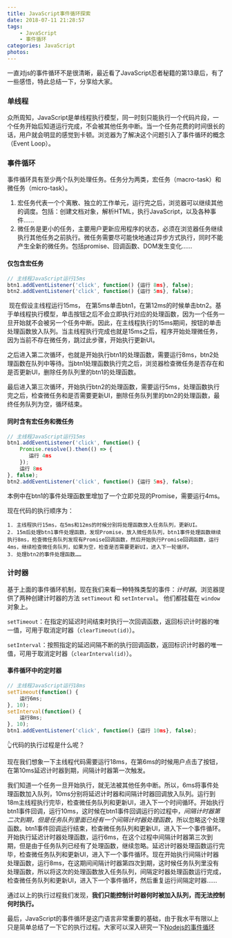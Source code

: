 ```yaml
---
title: JavaScript事件循环探索
date: 2018-07-11 21:28:57
tags:
    - JavaScript
    - 事件循环
categories: JavaScript
photos:
---
```


一直对js的事件循环不是很清晰，最近看了JavaScript忍者秘籍的第13章后，有了一些感悟，特此总结一下，分享给大家。

### 单线程

众所周知，JavaScript是单线程执行模型，同一时刻只能执行一个代码片段，一个任务开始后知道运行完成，不会被其他任务中断。当一个任务花费的时间很长的话，用户就会明显的感觉到卡顿。浏览器为了解决这个问题引入了事件循环的概念（Event Loop）。

### 事件循环

事件循环具有至少两个队列处理任务。任务分为两类，宏任务（macro-task）和微任务（micro-task）。

1. 宏任务代表一个个离散、独立的工作单元，运行完之后，浏览器可以继续其他的调度。包括：创建文档对象，解析HTML，执行JavaScript，以及各种事件……
2. 微任务是更小的任务，主要用户更新应用程序的状态，必须在浏览器任务继续执行其他任务之前执行。微任务需要尽可能快地通过异步方式执行，同时不能产生全新的微任务。包括promise、回调函数、DOM发生变化……

#### 仅包含宏任务

```javascript
// 主线程JavaScript运行15ms
btn1.addEventListener('click', function() {运行 8ms}, false);
btn2.addEventListener('click', function() {运行 5ms}, false);
```

​	现在假设主线程运行15ms， 在第5ms单击btn1，在第12ms的时候单击btn2。基于单线程执行模型，单击按钮之后不会立即执行对应的处理函数，因为一个任务一旦开始就不会被另一个任务中断。因此，在主线程执行的15ms期间，按钮的单击处理函数放入队列。当主线程执行完成也就是15ms之后，程序开始处理微任务，因为当前不存在微任务，跳过此步骤，开始执行更新UI。

​	之后进入第二次循环，也就是开始执行btn1的处理函数，需要运行8ms，btn2处理函数在队列中等待。当btn1处理函数执行完之后，浏览器检查微任务是否存在和是否更新UI，删除任务队列里的btn1的处理函数。

​	最后进入第三次循环，开始执行btn2的处理函数，需要运行5ms，处理函数执行完之后，检查微任务和是否需要更新UI，删除任务队列里的btn2的处理函数，最终任务队列为空，循环结束。

#### 同时含有宏任务和微任务

```javascript
// 主线程JavaScript运行15ms
btn1.addEventListener('click', function() {
    Promise.resolve().then(() => {
       运行 4ms 
    });
    运行 8ms 
}, false);
btn2.addEventListener('click', function() {运行 5ms}, false);
```

本例中在btn1的事件处理函数里增加了一个立即兑现的Promise，需要运行4ms。

现在代码的执行顺序为：

 	1. 主线程执行15ms，在5ms和12ms的时候分别将处理函数放入任务队列，更新UI。
 	2. 15m后处理btn1事件处理函数，发现Promise，放入微任务队列，btn1事件处理函数继续执行8ms，检查微任务队列发现有Promise回调函数，然后开始执行Promise回调函数，运行4ms，继续检查微任务队列，如果为空，检查是否需要更新UI，进入下一轮循环。
 	3. 处理btn2的事件处理函数……

### 计时器

基于上面的事件循环机制，现在我们来看一种特殊类型的事件：*计时器*。浏览器提供了两种创建计时器的方法 `setTimeout` 和 `setInterval`。 他们都挂载在 `window` 对象上。

 `setTimeout`：在指定的延迟时间结束时执行一次回调函数，返回标识计时器的唯一值，可用于取消定时器（`clearTimeout(id)`）。

`setInterval`：按照指定的延迟间隔不断的执行回调函数，返回标识计时器的唯一值，可用于取消定时器（`clearInterval(id)`）。

#### 事件循环中的定时器

```javascript
// 主线程JavaScript运行18ms
setTimeout(function() {
    运行6ms;
}, 10);
setInterval(function() {
    运行8ms;
}, 10);
btn1.addEventListener('click', function() {运行 10ms}, false);
```

👆代码的执行过程是什么呢？

现在我们想象一下主线程代码需要运行18ms，在第6ms的时候用户点击了按钮，在第10ms延迟计时器到期，间隔计时器第一次触发。

我们知道一个任务一旦开始执行，就无法被其他任务中断。所以，6ms将事件处理函数加入队列，10ms分别将延迟计时器和间隔计时器回调放入队列。运行到18m主线程执行完毕，检查微任务队列和更新UI，进入下一个时间循环。开始执行btn1事件回调，运行10ms，这时候在btn1事件回调运行的过程中，*间隔计时器第二次到期，但是任务队列里面已经有一个间隔计时器处理函数*，所以忽略这个处理函数。btn1事件回调运行结束，检查微任务队列和更新UI，进入下一个事件循环。开始执行延迟计时器处理函数，运行6ms，在这个过程中间隔计时器第三次到期，但是由于任务队列已经有了处理函数，继续忽略。延迟计时器处理函数运行完毕，检查微任务队列和更新UI，进入下一个事件循环。现在开始执行间隔计时器处理函数，运行8ms，在这期间间隔计时器第四次到期，这时候任务队列里没有处理函数，所以将这次的处理函数放入任务队列，间隔定时器处理函数运行完成，检查微任务队列和更新UI，进入下一个事件循环，然后重复运行间隔定时器……

通过以上的执行过程我们发现，**我们只能控制计时器何时被加入队列，而无法控制何时执行。**

最后，JavaScript的事件循环是这门语言非常重要的基础，由于我水平有限以上只是简单总结了一下它的执行过程。大家可以深入研究一下[Nodejs的事件循环](https://nodejs.org/en/docs/guides/event-loop-timers-and-nexttick/)

​	



